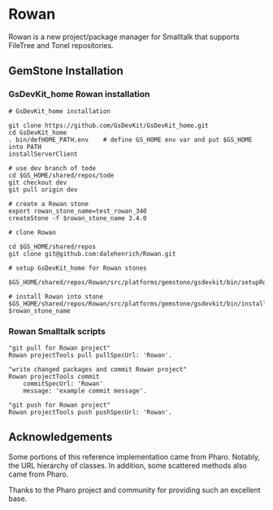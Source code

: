 # Rowan

Rowan is a new project/package manager for Smalltalk that supports FileTree and Tonel repositories.
 
## GemStone Installation

### GsDevKit_home Rowan installation

```
# GsDevKit_home installation

git clone https://github.com/GsDevKit/GsDevKit_home.git
cd GsDevKit_home
. bin/defHOME_PATH.env    # define GS_HOME env var and put $GS_HOME into PATH
installServerClient

# use dev branch of tode
cd $GS_HOME/shared/repos/tode
git checkout dev
git pull origin dev

# create a Rowan stone
export rowan_stone_name=test_rowan_340
createStone -f $rowan_stone_name 3.4.0

# clone Rowan

cd $GS_HOME/shared/repos
git clone git@github.com:dalehenrich/Rowan.git

# setup GsDevKit_home for Rowan stones

$GS_HOME/shared/repos/Rowan/src/platforms/gemstone/gsdevkit/bin/setupRowanGsDevKit

# install Rowan into stone
$GS_HOME/shared/repos/Rowan/src/platforms/gemstone/gsdevkit/bin/installRowan $rowan_stone_name

```

### Rowan Smalltalk scripts
```Smalltalk
"git pull for Rowan project"
Rowan projectTools pull pullSpecUrl: 'Rowan'.

"write changed packages and commit Rowan project"
Rowan projectTools commit
	commitSpecUrl: 'Rowan'
	message: 'example commit message'.

"git push for Rowan project"
Rowan projectTools push pushSpecUrl: 'Rowan'.

```

## Acknowledgements

Some portions of this reference implementation came from Pharo. Notably, the URL hierarchy of classes.
In addition, some scattered methods also came from Pharo.

Thanks to the Pharo project and community for providing such an excellent base.

